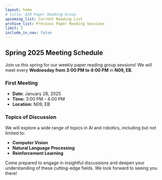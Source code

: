 ```yaml
---
layout: home
# title: AIR Paper Reading Group
upcoming_list: Current Reading List
archive_list: Previous Paper Reading Sessions
limit: 5
include_in_nav: false
---
```


## Spring 2025 Meeting Schedule

Join us this spring for our weekly paper reading group sessions! We will meet every **Wednesday from 3:00 PM to 4:00 PM** in **N09, EB**.

### First Meeting

- **Date:** January 28, 2025
- **Time:** 3:00 PM - 4:00 PM
- **Location:** N09, EB

### Topics of Discussion

We will explore a wide range of topics in AI and robotics, including but not limited to:

- **Computer Vision**
- **Natural Language Processing**
- **Reinforcement Learning**

Come prepared to engage in insightful discussions and deepen your understanding of these cutting-edge fields. We look forward to seeing you there!
